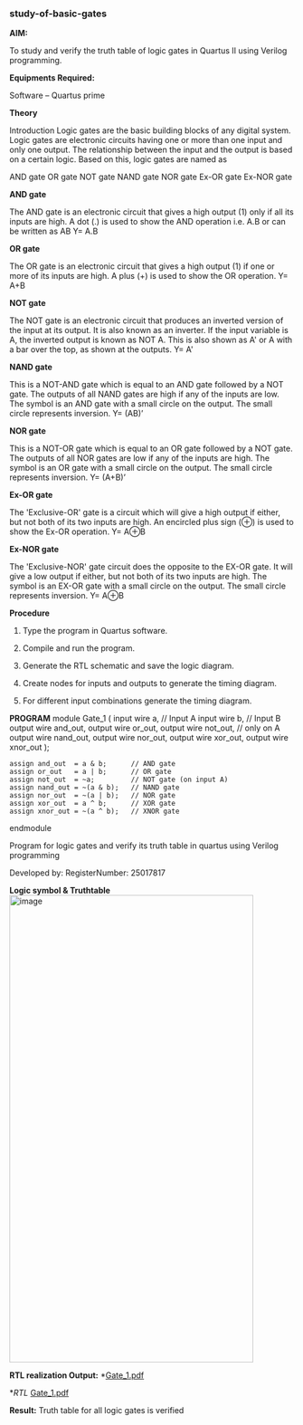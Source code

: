 ### study-of-basic-gates

**AIM:** 

To study and verify the truth table of logic gates in Quartus II using Verilog programming.

**Equipments Required:**

Software – Quartus prime 

**Theory**

Introduction Logic gates are the basic building blocks of any digital system. Logic gates are electronic circuits having one or more than one input and only one output. The relationship between the input and the output is based on a certain logic. Based on this, logic gates are named as

AND gate OR gate NOT gate NAND gate NOR gate Ex-OR gate Ex-NOR gate

**AND gate**

The AND gate is an electronic circuit that gives a high output (1) only if all its inputs are high. A dot (.) is used to show the AND operation i.e. A.B or can be written as AB
Y= A.B

**OR gate** 

The OR gate is an electronic circuit that gives a high output (1) if one or more of its inputs are high. A plus (+) is used to show the OR operation.
Y= A+B

**NOT gate**

The NOT gate is an electronic circuit that produces an inverted version of the input at its output. It is also known as an inverter. If the input variable is A, the inverted output is known as NOT A. This is also shown as A' or A with a bar over the top, as shown at the outputs.
Y= A'

**NAND gate**

This is a NOT-AND gate which is equal to an AND gate followed by a NOT gate. The outputs of all NAND gates are high if any of the inputs are low. The symbol is an AND gate with a small circle on the output. The small circle represents inversion.
Y= (AB)’

**NOR gate**

This is a NOT-OR gate which is equal to an OR gate followed by a NOT gate. The outputs of all NOR gates are low if any of the inputs are high. The symbol is an OR gate with a small circle on the output. The small circle represents inversion.
Y= (A+B)’

**Ex-OR gate**

The 'Exclusive-OR' gate is a circuit which will give a high output if either, but not both of its two inputs are high. An encircled plus sign (⊕) is used to show the Ex-OR operation.
Y= A⊕B

**Ex-NOR gate**

The 'Exclusive-NOR' gate circuit does the opposite to the EX-OR gate. It will give a low output if either, but not both of its two inputs are high. The symbol is an EX-OR gate with a small circle on the output. The small circle represents inversion.
Y= A⊕B

**Procedure** 

1.	Type the program in Quartus software.

2.	Compile and run the program.

3.	Generate the RTL schematic and save the logic diagram.

4.	Create nodes for inputs and outputs to generate the timing diagram.

5.	For different input combinations generate the timing diagram.


**PROGRAM**
module Gate_1 (
    input  wire a,     // Input A
    input  wire b,     // Input B
    output wire and_out,
    output wire or_out,
    output wire not_out,   // only on A
    output wire nand_out,
    output wire nor_out,
    output wire xor_out,
    output wire xnor_out
);

    assign and_out  = a & b;      // AND gate
    assign or_out   = a | b;      // OR gate
    assign not_out  = ~a;         // NOT gate (on input A)
    assign nand_out = ~(a & b);   // NAND gate
    assign nor_out  = ~(a | b);   // NOR gate
    assign xor_out  = a ^ b;      // XOR gate
    assign xnor_out = ~(a ^ b);   // XNOR gate

endmodule


Program for logic gates and verify its truth table in quartus using Verilog programming

 Developed by: RegisterNumber: 25017817
 
**Logic symbol & Truthtable** <img width="431" height="826" alt="image" src="https://github.com/user-attachments/assets/5eb6d5d2-3fc9-4a7f-9f62-d1298f318b1e" />


**RTL realization Output:** *[Gate_1.pdf](https://github.com/user-attachments/files/22882087/Gate_1.pdf)



**RTL* [Gate_1.pdf](https://github.com/user-attachments/files/22882157/Gate_1.pdf)

**Result:** Truth table for all logic gates is verified


